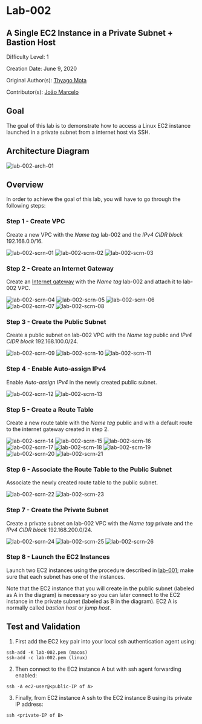 # Lab-002

## A Single EC2 Instance in a Private Subnet + Bastion Host

Difficulty Level: 1

Creation Date: June 9, 2020

Original Author(s): [Thyago Mota](https://github.com/thyagomota)

Contributor(s): [João Marcelo](https://github.com/jmhal)

## Goal
The goal of this lab is to demonstrate how to access a Linux EC2 instance launched in a private subnet from a internet host via SSH.

## Architecture Diagram
![lab-002-arch-01](images/lab-002-arch-01.png)

## Overview

In order to achieve the goal of this lab, you will have to go through the following steps:

### Step 1 - Create VPC
Create a new VPC with the *Name tag* lab-002 and the *IPv4 CIDR block* 192.168.0.0/16.

![lab-002-scrn-01](images/lab-002-scrn-01.png)
![lab-002-scrn-02](images/lab-002-scrn-02.png)
![lab-002-scrn-03](images/lab-002-scrn-03.png)

### Step 2 - Create an Internet Gateway
Create an [Internet gateway](https://docs.aws.amazon.com/vpc/latest/userguide/VPC_Internet_Gateway.html) with the *Name tag* lab-002 and attach it to lab-002 VPC.

![lab-002-scrn-04](images/lab-002-scrn-04.png)
![lab-002-scrn-05](images/lab-002-scrn-05.png)
![lab-002-scrn-06](images/lab-002-scrn-06.png)
![lab-002-scrn-07](images/lab-002-scrn-07.png)
![lab-002-scrn-08](images/lab-002-scrn-08.png)

### Step 3 - Create the Public Subnet
Create a public subnet on lab-002 VPC with the *Name tag* public and *IPv4 CIDR block* 192.168.100.0/24.  

![lab-002-scrn-09](images/lab-002-scrn-09.png)
![lab-002-scrn-10](images/lab-002-scrn-10.png)
![lab-002-scrn-11](images/lab-002-scrn-11.png)

### Step 4 - Enable Auto-assign IPv4
Enable *Auto-assign IPv4* in the newly created public subnet.

![lab-002-scrn-12](images/lab-002-scrn-12.png)
![lab-002-scrn-13](images/lab-002-scrn-13.png)

### Step 5 - Create a Route Table
Create a new route table with the *Name tag* public and with a default route to the internet gateway created in step 2.

![lab-002-scrn-14](images/lab-002-scrn-14.png)
![lab-002-scrn-15](images/lab-002-scrn-15.png)
![lab-002-scrn-16](images/lab-002-scrn-16.png)
![lab-002-scrn-17](images/lab-002-scrn-17.png)
![lab-002-scrn-18](images/lab-002-scrn-18.png)
![lab-002-scrn-19](images/lab-002-scrn-19.png)
![lab-002-scrn-20](images/lab-002-scrn-20.png)
![lab-002-scrn-21](images/lab-002-scrn-21.png)

### Step 6 - Associate the Route Table to the Public Subnet
Associate the newly created route table to the public subnet.

![lab-002-scrn-22](images/lab-002-scrn-22.png)
![lab-002-scrn-23](images/lab-002-scrn-23.png)

### Step 7 - Create the Private Subnet
Create a private subnet on lab-002 VPC with the *Name tag* private and the *IPv4 CIDR block* 192.168.200.0/24.

![lab-002-scrn-24](images/lab-002-scrn-24.png)
![lab-002-scrn-25](images/lab-002-scrn-25.png)
![lab-002-scrn-26](images/lab-002-scrn-26.png)

### Step 8 - Launch the EC2 Instances
Launch two EC2 instances using the procedure described in [lab-001](../lab-001); make sure that each subnet has one of the instances.

Note that the EC2 instance that you will create in the public subnet (labeled as A in the diagram) is necessary so you can later connect to the EC2 instance in the private subnet (labeled as B in the diagram).  EC2 A is normally called *bastion host* or *jump host*.  

## Test and Validation
1. First add the EC2 key pair into your local ssh authentication agent using:

```
ssh-add -K lab-002.pem (macos)
ssh-add -c lab-002.pem (linux)
```

2. Then connect to the EC2 instance A but with ssh agent forwarding enabled:  

```
ssh -A ec2-user@<public-IP of A>
```
3. Finally, from EC2 instance A ssh to the EC2 instance B using its private IP address:

```
ssh <private-IP of B>
```
